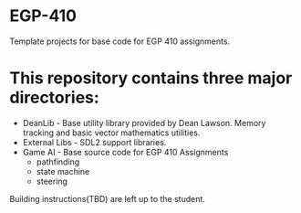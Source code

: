 # EGP-410
Template projects for base code for EGP 410 assignments.


# This repository contains three major directories:
 * DeanLib - Base utility library provided by Dean Lawson. Memory tracking and basic vector mathematics utilities.
 * External Libs - SDL2 support libraries.
 * Game AI - Base source code for EGP 410 Assignments
   * pathfinding
   * state machine
   * steering

Building instructions(TBD) are left up to the student. 
